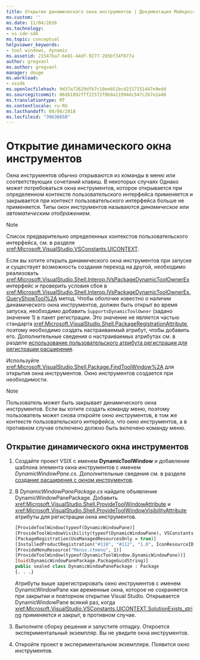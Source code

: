 ```yaml
---
title: Открытие динамического окна инструментов | Документация Майкрософт
ms.custom: ''
ms.date: 11/04/2016
ms.technology:
- vs-ide-sdk
ms.topic: conceptual
helpviewer_keywords:
- tool windows, dynamic
ms.assetid: 21547ba7-6e81-44df-9277-265bf34f877a
author: gregvanl
ms.author: gregvanl
manager: douge
ms.workload:
- vssdk
ms.openlocfilehash: 9d37a72629dfb7c10eeb51bcd2317151447e9edd
ms.sourcegitcommit: 06db1892fff22572f0b0a11994dc547c2b7e2a48
ms.translationtype: MT
ms.contentlocale: ru-RU
ms.lasthandoff: 08/08/2018
ms.locfileid: "39636650"
---
```

# <a name="open-a-dynamic-tool-window"></a>Открытие динамического окна инструментов
Окна инструментов обычно открываются из команды в меню или соответствующих сочетаний клавиш. В некоторых случаях Однако может потребоваться окна инструментов, которое открывается при определенном контексте пользовательского интерфейса применяется и закрывается при контекст пользовательского интерфейса больше не применяется. Типы окон инструментов называются *динамическое* или *автоматическим отображением*.  
  
> [!NOTE]
>  Список предварительно определенных контекстов пользовательского интерфейса, см. в разделе <xref:Microsoft.VisualStudio.VSConstants.UICONTEXT>.  
  
 Если вы хотите открыть динамического окна инструментов при запуске и существует возможность создания переход на другой, необходимо реализовать <xref:Microsoft.VisualStudio.Shell.Interop.IVsPackageDynamicToolOwnerEx> интерфейс и проверить условия сбоя в <xref:Microsoft.VisualStudio.Shell.Interop.IVsPackageDynamicToolOwnerEx.QueryShowTool%2A> метод. Чтобы оболочке известно о наличии динамического окна инструментов, должен быть открыт во время запуска, необходимо добавить `SupportsDynamicToolOwner` (задано значение 1) в пакет регистрации. Это значение не является частью стандарта <xref:Microsoft.VisualStudio.Shell.PackageRegistrationAttribute>, поэтому необходимо создать настраиваемый атрибут, чтобы добавить его. Дополнительные сведения о настраиваемых атрибутах см. в разделе [использование пользовательского атрибута регистрации для регистрации расширения](../extensibility/registering-and-unregistering-vspackages.md#using-a-custom-registration-attribute-to-register-an-extension).  
  
 Используйте <xref:Microsoft.VisualStudio.Shell.Package.FindToolWindow%2A> для открытия окна инструментов. Окно инструментов создается при необходимости.  
  
> [!NOTE]
>  Пользователь может быть закрывает динамического окна инструментов. Если вы хотите создать команду меню, поэтому пользователь может снова откройте окно инструментов, в том же контексте пользовательского интерфейса, что окно инструментов, а в противном случае отключено должно быть включено команду меню.  
  
## <a name="to-open-a-dynamic-tool-window"></a>Открытие динамического окна инструментов  
  
1.  Создайте проект VSIX с именем **DynamicToolWindow** и добавление шаблона элемента окна инструментов с именем *DynamicWindowPane.cs*. Дополнительные сведения см. в разделе [создание расширения с окном инструментов](../extensibility/creating-an-extension-with-a-tool-window.md).  
  
2.  В *DynamicWindowPanePackage.cs* найдите объявление DynamicWindowPanePackage. Добавить <xref:Microsoft.VisualStudio.Shell.ProvideToolWindowAttribute> и <xref:Microsoft.VisualStudio.Shell.ProvideToolWindowVisibilityAttribute> атрибуты для регистрации окна инструментов.  
  
    ```vb  
    [ProvideToolWindow(typeof(DynamicWindowPane)]  
    [ProvideToolWindowVisibility(typeof(DynamicWindowPane), VSConstants.UICONTEXT.SolutionExists_string)]  
    [PackageRegistration(UseManagedResourcesOnly = true)]  
    [InstalledProductRegistration("#110", "#112", "1.0", IconResourceID = 400)] // Info on this package for Help/About  
    [ProvideMenuResource("Menus.ctmenu", 1)]  
    [ProvideToolWindow(typeof(DynamicToolWindow.DynamicWindowPane))]  
    [Guid(DynamicWindowPanePackage.PackageGuidString)]  
    public sealed class DynamicWindowPanePackage : Package  
    {. . .}  
    ```  
  
     Атрибуты выше зарегистрировать окно инструментов с именем DynamicWindowPane как временные окна, которое не сохраняется при закрытии и повторном открытии Visual Studio. Открывается DynamicWindowPane всякий раз, когда <xref:Microsoft.VisualStudio.VSConstants.UICONTEXT.SolutionExists_string> применяется и закрыт, в противном случае.  
  
3.  Выполните сборку решения и запустите отладку. Откроется экспериментальный экземпляр. Вы не увидите окна инструментов.  
  
4.  Откройте проект в экспериментальном экземпляре. Появится окно инструментов.